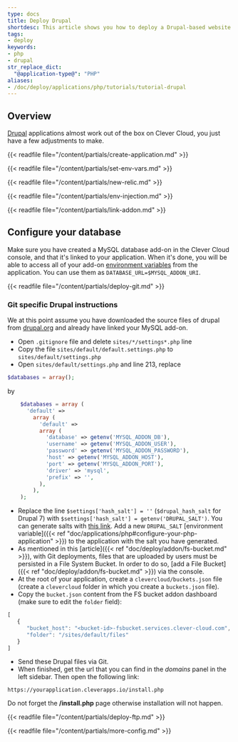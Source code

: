 ```yaml
---
type: docs
title: Deploy Drupal
shortdesc: This article shows you how to deploy a Drupal-based website on Clever Cloud.
tags:
- deploy
keywords:
- php
- drupal
str_replace_dict:
  "@application-type@": "PHP"
aliases:
- /doc/deploy/applications/php/tutorials/tutorial-drupal
---
```


## Overview

[Drupal](https://drupal.org) applications almost work out of the box on Clever Cloud, you just have a few adjustments to make.

{{< readfile file="/content/partials/create-application.md" >}}

{{< readfile file="/content/partials/set-env-vars.md" >}}

{{< readfile file="/content/partials/new-relic.md" >}}

{{< readfile file="/content/partials/env-injection.md" >}}

{{< readfile file="/content/partials/link-addon.md" >}}

## Configure your database

Make sure you have created a MySQL database add-on in the Clever Cloud console, and that it's linked to your application. When it's done, you will be able to access all of your add-on [environment variables](#setting-up-environment-variables-on-clever-cloud) from the application. You can use them as `DATABASE_URL=$MYSQL_ADDON_URI`.

{{< readfile file="/content/partials/deploy-git.md" >}}

### Git specific Drupal instructions

We at this point assume you have downloaded the source files of drupal from [drupal.org](https://drupal.org) and already have linked your MySQL add-on.
* Open `.gitignore` file and delete `sites/*/settings*.php` line
* Copy the file `sites/default/default.settings.php` to `sites/default/settings.php`
* Open `sites/default/settings.php` and line 213, replace

```php
$databases = array();
```
by

```php
    $databases = array (
      'default' =>
        array (
          'default' =>
          array (
            'database' => getenv('MYSQL_ADDON_DB'),
            'username' => getenv('MYSQL_ADDON_USER'),
            'password' => getenv('MYSQL_ADDON_PASSWORD'),
            'host' => getenv('MYSQL_ADDON_HOST'),
            'port' => getenv('MYSQL_ADDON_PORT'),
            'driver' => 'mysql',
            'prefix' => '',
          ),
        ),
    );
```

* Replace the line `$settings['hash_salt'] = ''` (`$drupal_hash_salt` for Drupal 7) with `$settings['hash_salt'] = getenv('DRUPAL_SALT')`. You can generate salts with [this link](https://www.passwordtool.hu/). Add a new `DRUPAL_SALT` [environment variable]({{< ref "doc/applications/php#configure-your-php-application" >}}) to the application with the salt you have generated.
* As mentioned in this [article]({{< ref "doc/deploy/addon/fs-bucket.md" >}}), with Git deployments, files that are uploaded by users must be
persisted in a File System Bucket. In order to do so, [add a File Bucket]({{< ref "doc/deploy/addon/fs-bucket.md" >}}) via the console.
* At the root of your application, create a `clevercloud/buckets.json` file (create a `clevercloud`
folder in which you create a `buckets.json` file).
* Copy the `bucket.json` content from the FS bucket addon dashboard (make sure to edit the `folder` field):

```javascript
[
   {
      "bucket_host": "<bucket-id>-fsbucket.services.clever-cloud.com",
      "folder": "/sites/default/files"
   }
]
```

* Send these Drupal files via Git.
* When finished, get the url that you can find in the *domains* panel in the left sidebar. Then open the following link:

`https://yourapplication.cleverapps.io/install.php`

Do not forget the **/install.php** page otherwise installation will not happen.

{{< readfile file="/content/partials/deploy-ftp.md" >}}

{{< readfile file="/content/partials/more-config.md" >}}
